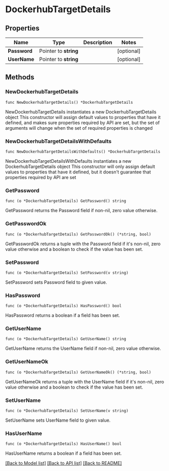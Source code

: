 # DockerhubTargetDetails

## Properties

Name | Type | Description | Notes
------------ | ------------- | ------------- | -------------
**Password** | Pointer to **string** |  | [optional] 
**UserName** | Pointer to **string** |  | [optional] 

## Methods

### NewDockerhubTargetDetails

`func NewDockerhubTargetDetails() *DockerhubTargetDetails`

NewDockerhubTargetDetails instantiates a new DockerhubTargetDetails object
This constructor will assign default values to properties that have it defined,
and makes sure properties required by API are set, but the set of arguments
will change when the set of required properties is changed

### NewDockerhubTargetDetailsWithDefaults

`func NewDockerhubTargetDetailsWithDefaults() *DockerhubTargetDetails`

NewDockerhubTargetDetailsWithDefaults instantiates a new DockerhubTargetDetails object
This constructor will only assign default values to properties that have it defined,
but it doesn't guarantee that properties required by API are set

### GetPassword

`func (o *DockerhubTargetDetails) GetPassword() string`

GetPassword returns the Password field if non-nil, zero value otherwise.

### GetPasswordOk

`func (o *DockerhubTargetDetails) GetPasswordOk() (*string, bool)`

GetPasswordOk returns a tuple with the Password field if it's non-nil, zero value otherwise
and a boolean to check if the value has been set.

### SetPassword

`func (o *DockerhubTargetDetails) SetPassword(v string)`

SetPassword sets Password field to given value.

### HasPassword

`func (o *DockerhubTargetDetails) HasPassword() bool`

HasPassword returns a boolean if a field has been set.

### GetUserName

`func (o *DockerhubTargetDetails) GetUserName() string`

GetUserName returns the UserName field if non-nil, zero value otherwise.

### GetUserNameOk

`func (o *DockerhubTargetDetails) GetUserNameOk() (*string, bool)`

GetUserNameOk returns a tuple with the UserName field if it's non-nil, zero value otherwise
and a boolean to check if the value has been set.

### SetUserName

`func (o *DockerhubTargetDetails) SetUserName(v string)`

SetUserName sets UserName field to given value.

### HasUserName

`func (o *DockerhubTargetDetails) HasUserName() bool`

HasUserName returns a boolean if a field has been set.


[[Back to Model list]](../README.md#documentation-for-models) [[Back to API list]](../README.md#documentation-for-api-endpoints) [[Back to README]](../README.md)


